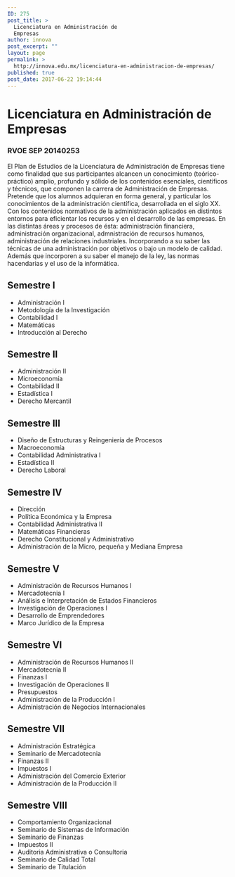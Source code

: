 ```yaml
---
ID: 275
post_title: >
  Licenciatura en Administración de
  Empresas
author: innova
post_excerpt: ""
layout: page
permalink: >
  http://innova.edu.mx/licenciatura-en-administracion-de-empresas/
published: true
post_date: 2017-06-22 19:14:44
---
```

# Licenciatura en Administración de Empresas
### RVOE SEP 20140253

El Plan de Estudios de la Licenciatura de Administración de Empresas tiene como finalidad que sus participantes alcancen un conocimiento (teórico-práctico) amplio, profundo y sólido de los contenidos esenciales, científicos y técnicos, que componen la carrera de Administración de Empresas.
Pretende que los alumnos adquieran en forma general, y particular los conocimientos de la administración científica, desarrollada en el siglo XX. Con los contenidos normativos de la administración aplicados en distintos entornos para eficientar los recursos y  en el desarrollo de las empresas. En las distintas áreas y procesos de ésta: administración financiera, administración organizacional, admnistración de recursos humanos, administración de relaciones industriales. Incorporando a su saber las técnicas de una administración por objetivos o bajo un modelo de calidad. Además que incorporen a su saber el manejo de la ley, las normas hacendarias y el uso de la informática.   

## Semestre I

* Administración I
* Metodología de la Investigación
* Contabilidad I
* Matemáticas
* Introducción al Derecho

## Semestre II

* Administración II
* Microeconomía
* Contabilidad II
* Estadística I
* Derecho Mercantil


## Semestre III

* Diseño de Estructuras y Reingeniería de Procesos
* Macroeconomía
* Contabilidad Administrativa I
* Estadística II
* Derecho Laboral


## Semestre IV

* Dirección
* Política Económica y la Empresa
* Contabilidad Administrativa II
* Matemáticas Financieras
* Derecho Constitucional y Administrativo
* Administración  de la Micro, pequeña y Mediana Empresa

## Semestre V

* Administración de Recursos Humanos I
* Mercadotecnia I
* Análisis e Interpretación de Estados Financieros
* Investigación de Operaciones I
* Desarrollo de Emprendedores
* Marco Jurídico de la Empresa

## Semestre VI

* Administración de Recursos Humanos II
* Mercadotecnia II
* Finanzas I
* Investigación de Operaciones II
* Presupuestos
* Administración de la Producción I
* Administración de Negocios Internacionales


## Semestre VII

* Administración Estratégica
* Seminario de Mercadotecnia
* Finanzas II
* Impuestos I
* Administración del Comercio Exterior
* Administración de la Producción II

## Semestre VIII

* Comportamiento Organizacional
* Seminario de Sistemas de Información
* Seminario de Finanzas
* Impuestos II
* Auditoria Administrativa o Consultoria
* Seminario de Calidad Total
* Seminario de Titulación
